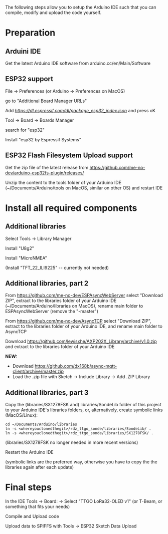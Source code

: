 The following steps allow you to setup the Arduino IDE such that you can compile, modify and upload the code yourself.

# Preparation

## Arduini IDE

Get the latest Arduino IDE software from arduino.cc/en/Main/Software

## ESP32 support

File -> Preferences  (or Arduino -> Preferences on MacOS)

go to "Additional Board Manager URLs"

Add *https://dl.espressif.com/dl/package_esp32_index.json* and press oK

Tool -> Board -> Boards Manager

search for "esp32"

Install "esp32 by Espressif Systems"

## ESP32 Flash Filesystem Upload support

Get the zip file of the latest release from 
https://github.com/me-no-dev/arduino-esp32fs-plugin/releases/

Unzip the content to the tools folder of your Arduino IDE (~/Documents/Arduino/tools on MacOS,
similar on other OS) and restart IDE

# Install all required components

## Additional libraries

Select Tools -> Library Manager

Install "U8g2"

Install "MicroNMEA"

(Install "TFT_22_ILI9225" -- currently not needed)

## Additional libraries, part 2

From https://github.com/me-no-dev/ESPAsyncWebServer select "Download ZIP", extract to the libraries
folder of your Arduino IDE (~/Documents/Arduino/libraries on MacOS), rename main folder to ESPAsyncWebServer
(remove the "-master")

From https://github.com/me-no-dev/AsyncTCP select "Download ZIP", extract to the libraries folder
of your Arduino IDE, and rename main folder to AsyncTCP

Download https://github.com/lewisxhe/AXP202X_Library/archive/v1.0.zip and extract to the libraries folder of your Arduino IDE

**NEW:**
* Download https://github.com/dx168b/async-mqtt-client/archive/master.zip
* Load the .zip file with Sketch → Include Library → Add .ZIP Library

## Additional libraries, part 3

Copy the (libraries/SX1278FSK and) libraries/SondeLib folder of this project to your Arduino IDE's libraries
folders, or, alternatively, create symbolic links (MacOS/Linux):

```
cd ~/Documents/Arduino/libraries
ln -s <whereyouclonedthegit>/rdz_ttgo_sonde/libraries/SondeLib/ .
ln -s <whereyouclonedthegit>/rdz_ttgo_sonde/libraries/SX1278FSK/ .
```
(libraries/SX1278FSK no longer needed in more recent versions)

Restart the Arduino IDE

(symbolic links are the preferred way, otherwise you have to copy the the libraries again after
each update)

# Final steps

In the IDE Tools -> Board: ->
Select "TTGO LoRa32-OLED v1" (or T-Beam, or something that fits your needs)

Compile and Upload code

Upload data to SPIFFS with Tools -> ESP32 Sketch Data Upload


